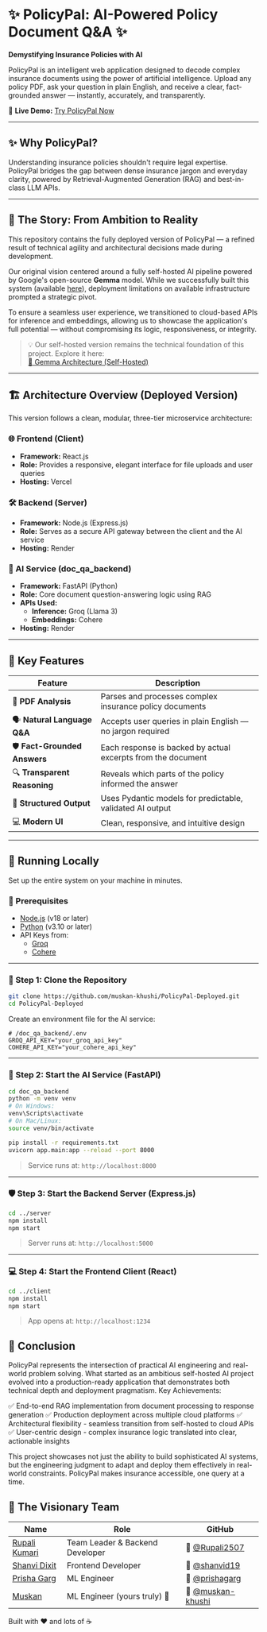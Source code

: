 # ✨ PolicyPal: AI-Powered Policy Document Q&A ✨
**Demystifying Insurance Policies with AI**

PolicyPal is an intelligent web application designed to decode complex insurance documents using the power of artificial intelligence. Upload any policy PDF, ask your question in plain English, and receive a clear, fact-grounded answer — instantly, accurately, and transparently.

🔗 **Live Demo:** [Try PolicyPal Now](https://policypal-client-uzhx.vercel.app/)

---

## ✨ Why PolicyPal?

Understanding insurance policies shouldn't require legal expertise. PolicyPal bridges the gap between dense insurance jargon and everyday clarity, powered by Retrieval-Augmented Generation (RAG) and best-in-class LLM APIs.

---

## 📖 The Story: From Ambition to Reality

This repository contains the fully deployed version of PolicyPal — a refined result of technical agility and architectural decisions made during development.

Our original vision centered around a fully self-hosted AI pipeline powered by Google's open-source **Gemma** model. While we successfully built this system (available [here](https://github.com/Rupali2507/PolicyPal)), deployment limitations on available infrastructure prompted a strategic pivot.

To ensure a seamless user experience, we transitioned to cloud-based APIs for inference and embeddings, allowing us to showcase the application's full potential — without compromising its logic, responsiveness, or integrity.

> 💡 Our self-hosted version remains the technical foundation of this project. Explore it here:  
> [🔗 Gemma Architecture (Self-Hosted)](https://github.com/Rupali2507/PolicyPal)

---

## 🏗️ Architecture Overview (Deployed Version)

This version follows a clean, modular, three-tier microservice architecture:

### 🌐 Frontend (Client)
- **Framework:** React.js  
- **Role:** Provides a responsive, elegant interface for file uploads and user queries  
- **Hosting:** Vercel  

### 🛠️ Backend (Server)
- **Framework:** Node.js (Express.js)  
- **Role:** Serves as a secure API gateway between the client and the AI service  
- **Hosting:** Render  

### 🧠 AI Service (doc_qa_backend)
- **Framework:** FastAPI (Python)  
- **Role:** Core document question-answering logic using RAG  
- **APIs Used:**  
  - **Inference:** Groq (Llama 3)  
  - **Embeddings:** Cohere  
- **Hosting:** Render  

---

## 🌟 Key Features

| Feature | Description |
|--------|-------------|
| 📄 **PDF Analysis** | Parses and processes complex insurance policy documents |
| 🗣️ **Natural Language Q&A** | Accepts user queries in plain English — no jargon required |
| 🛡️ **Fact-Grounded Answers** | Each response is backed by actual excerpts from the document |
| 🔍 **Transparent Reasoning** | Reveals which parts of the policy informed the answer |
| 🧱 **Structured Output** | Uses Pydantic models for predictable, validated AI output |
| 💻 **Modern UI** | Clean, responsive, and intuitive design |

---

## 🧪 Running Locally

Set up the entire system on your machine in minutes.

### 🧰 Prerequisites
- [Node.js](https://nodejs.org/) (v18 or later)  
- [Python](https://www.python.org/) (v3.10 or later)  
- API Keys from:
  - [Groq](https://groq.com/)
  - [Cohere](https://cohere.com/)

---

### 🔧 Step 1: Clone the Repository

```bash
git clone https://github.com/muskan-khushi/PolicyPal-Deployed.git
cd PolicyPal-Deployed
```

Create an environment file for the AI service:

```env
# /doc_qa_backend/.env
GROQ_API_KEY="your_groq_api_key"
COHERE_API_KEY="your_cohere_api_key"
```

---

### 🧠 Step 2: Start the AI Service (FastAPI)

```bash
cd doc_qa_backend
python -m venv venv
# On Windows:
venv\Scripts\activate
# On Mac/Linux:
source venv/bin/activate

pip install -r requirements.txt
uvicorn app.main:app --reload --port 8000
```

> Service runs at: `http://localhost:8000`

---

### 🛡️ Step 3: Start the Backend Server (Express.js)

```bash
cd ../server
npm install
npm start
```

> Server runs at: `http://localhost:5000`

---

### 💻 Step 4: Start the Frontend Client (React)

```bash
cd ../client
npm install
npm start
```

> App opens at: `http://localhost:1234`

## 🎯 Conclusion
PolicyPal represents the intersection of practical AI engineering and real-world problem solving. What started as an ambitious self-hosted AI project evolved into a production-ready application that demonstrates both technical depth and deployment pragmatism.
Key Achievements:

✅ End-to-end RAG implementation from document processing to response generation
✅ Production deployment across multiple cloud platforms
✅ Architectural flexibility - seamless transition from self-hosted to cloud APIs
✅ User-centric design - complex insurance logic translated into clear, actionable insights

This project showcases not just the ability to build sophisticated AI systems, but the engineering judgment to adapt and deploy them effectively in real-world constraints. PolicyPal makes insurance accessible, one query at a time.

## 🚀 The Visionary Team

| Name | Role | GitHub |
|------|------|--------|
| [Rupali Kumari](https://github.com/Rupali2507) | Team Leader & Backend Developer | 🔗 [@Rupali2507](https://github.com/Rupali2507) |
| [Shanvi Dixit](https://github.com/shanvid19)   | Frontend Developer              | 🔗 [@shanvid19](https://github.com/shanvid19)   |
| [Prisha Garg](https://github.com/prishagarg)   | ML Engineer                     | 🔗 [@prishagarg](https://github.com/prishagarg) |
| [Muskan](https://github.com/muskan-khushi)     | ML Engineer (yours truly) 💫     | 🔗 [@muskan-khushi](https://github.com/muskan-khushi) |


Built with ❤️ and lots of ☕

